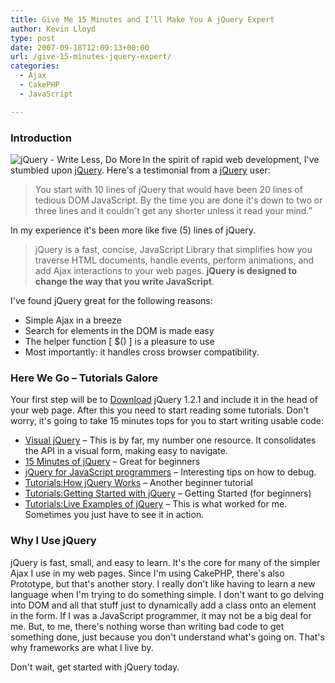 ```yaml
---
title: Give Me 15 Minutes and I’ll Make You A jQuery Expert
author: Kevin Lloyd
type: post
date: 2007-09-18T12:09:13+00:00
url: /give-15-minutes-jquery-expert/
categories:
  - Ajax
  - CakePHP
  - JavaScript

---
```

### Introduction

[<img src="/wp-content/uploads/jquery_logo.gif" title="jQuery - Write Less, Do More" alt="jQuery - Write Less, Do More" align="left" />][1]In the spirit of rapid web development, I've stumbled upon [jQuery][1]. Here's a testimonial from a [jQuery][1] user:

> You start with 10 lines of jQuery that would have been 20 lines of tedious DOM JavaScript. By the time you are done it's down to two or three lines and it couldn't get any shorter unless it read your mind.&#8221;

In my experience it's been more like five (5) lines of jQuery.

> jQuery is a fast, concise, JavaScript Library that simplifies how you traverse HTML documents, handle events, perform animations, and add Ajax interactions to your web pages. **jQuery is designed to change the way that you write JavaScript**.

I've found jQuery great for the following reasons:

  * Simple Ajax in a breeze
  * Search for elements in the DOM is made easy
  * The helper function [ $() ] is a pleasure to use
  * Most importantly: it handles cross browser compatibility.

### Here We Go &#8211; Tutorials Galore

Your first step will be to <span><a href="http://code.google.com/p/jqueryjs/downloads/detail?name=jquery-1.2.1.pack.js">Download</a> jQuery 1.2.1 and include it in the head of your web page. After this you need to start reading some tutorials. Don't worry, it's going to take 15 minutes tops for you to start writing usable code:</span>

  * [Visual jQuery][2] &#8211; This is by far, my number one resource. It consolidates the API in a visual form, making easy to navigate.
  * [15 Minutes of jQuery][3] &#8211; Great for beginners
  * [jQuery for JavaScript programmers][4] &#8211; Interesting tips on how to debug.
  * [Tutorials:How jQuery Works][5] &#8211; Another beginner tutorial
  * [Tutorials:Getting Started with jQuery][6] &#8211; Getting Started (for beginners)
  * [Tutorials:Live Examples of jQuery][7] &#8211; This is what worked for me. Sometimes you just have to see it in action.

### Why I Use jQuery

jQuery is fast, small, and easy to learn. It's the core for many of the simpler Ajax I use in my web pages. Since I'm using CakePHP, there's also Prototype, but that's another story. I really don't like having to learn a new language when I'm trying to do something simple. I don't want to go delving into DOM and all that stuff just to dynamically add a class onto an element in the form. If I was a JavaScript programmer, it may not be a big deal for me. But, to me, there's nothing worse than writing bad code to get something done, just because you don't understand what's going on. That's why frameworks are what I live by.

Don't wait, get started with jQuery today.

 [1]: http://jquery.com/
 [2]: http://visualjquery.com
 [3]: http://www.slideshare.net/simon/jquery-in-15-minutes/
 [4]: http://simonwillison.net/2007/Aug/15/jquery/
 [5]: http://docs.jquery.com/Tutorials:How_jQuery_Works
 [6]: http://docs.jquery.com/Tutorials:Getting_Started_with_jQuery
 [7]: http://docs.jquery.com/Tutorials:Live_Examples_of_jQuery